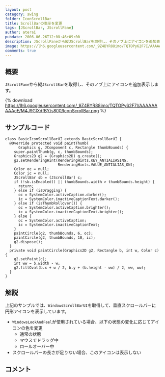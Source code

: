 ```yaml
---
layout: post
category: swing
folder: IconScrollBar
title: ScrollBarの表示を変更
tags: [JScrollBar, JScrollPane]
author: aterai
pubdate: 2006-06-26T12:08:46+09:00
description: JScrollPaneから縦JScrollBarを取得し、そのノブ上にアイコンを追加表示します。
image: https://lh6.googleusercontent.com/_9Z4BYR88imo/TQTOPy62F7I/AAAAAAAAAcE/M4J9GIXdfBY/s800/IconScrollBar.png
comments: true
---
```

## 概要
`JScrollPane`から縦`JScrollBar`を取得し、そのノブ上にアイコンを追加表示します。

{% download https://lh6.googleusercontent.com/_9Z4BYR88imo/TQTOPy62F7I/AAAAAAAAAcE/M4J9GIXdfBY/s800/IconScrollBar.png %}

## サンプルコード
<pre class="prettyprint"><code>class BasicIconScrollBarUI extends BasicScrollBarUI {
  @Override protected void paintThumb(
      Graphics g, JComponent c, Rectangle thumbBounds) {
    super.paintThumb(g, c, thumbBounds);
    Graphics2D g2 = (Graphics2D) g.create();
    g2.setRenderingHint(RenderingHints.KEY_ANTIALIASING,
                        RenderingHints.VALUE_ANTIALIAS_ON);
    Color oc = null;
    Color ic = null;
    JScrollBar sb = (JScrollBar) c;
    if (!sb.isEnabled() || thumbBounds.width &gt; thumbBounds.height) {
      return;
    } else if (isDragging) {
      oc = SystemColor.activeCaption.darker();
      ic = SystemColor.inactiveCaptionText.darker();
    } else if (isThumbRollover()) {
      oc = SystemColor.activeCaption.brighter();
      ic = SystemColor.inactiveCaptionText.brighter();
    } else {
      oc = SystemColor.activeCaption;
      ic = SystemColor.inactiveCaptionText;
    }
    paintCircle(g2, thumbBounds, 6, oc);
    paintCircle(g2, thumbBounds, 10, ic);
    g2.dispose();
  }
  private void paintCircle(Graphics2D g2, Rectangle b, int w, Color c) {
    g2.setPaint(c);
    int ww = b.width - w;
    g2.fillOval(b.x + w / 2, b.y + (b.height - ww) / 2, ww, ww);
  }
}
</code></pre>

## 解説
上記のサンプルでは、`WindowsScrollBarUI`を取得して、垂直スクロールバーに円形アイコンを表示しています。

- `WindowsLookAndFeel`が使用されている場合、以下の状態の変化に応じてアイコンの色を変更
    - 通常の状態
    - マウスでドラッグ中
    - ロールオーバー中
- スクロールバーの長さが足りない場合、このアイコンは表示しない

<!-- dummy comment line for breaking list -->

## コメント
